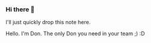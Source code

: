 ### Hi there 👋

I'll just quickly drop this note here.

Hello.
I'm Don.
The only Don you need in your team ;) :D
